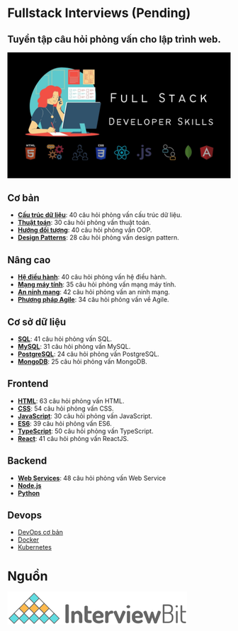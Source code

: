 # Fullstack Interviews (Pending)

## Tuyển tập câu hỏi phỏng vấn cho lập trình web.

![](./interviews.jpg)

## Cơ bản

- [**Cấu trúc dữ liệu**](./basics/data-structures): 40 câu hỏi phỏng vấn cấu trúc dữ liệu.
- [**Thuật toán**](./basics/algorithms): 30 câu hỏi phỏng vấn thuật toán.
- [**Hướng đối tượng**](./basics/oops): 40 câu hỏi phỏng vấn OOP.
- [**Design Patterns**](./basics/design-patterns): 28 câu hỏi phỏng vấn design pattern.

## Nâng cao

- [**Hệ điều hành**](./advanced/os): 40 câu hỏi phỏng vấn hệ điều hành.
- [**Mạng máy tính**](./advanced/network): 35 câu hỏi phỏng vấn mạng máy tính.
- [**An ninh mạng**](./advanced/cyber):  42 câu hỏi phỏng vấn an ninh mạng.
- [**Phương pháp Agile**](./advanced/agile): 34 câu hỏi phỏng vấn về Agile.

## Cơ sở dữ liệu

- [**SQL**](./database/sql): 41 câu hỏi phỏng vấn SQL.
- [**MySQL**](./database/mysql): 31 câu hỏi phỏng vấn MySQL.
- [**PostgreSQL**](./database/postgresql): 24 câu hỏi phỏng vấn PostgreSQL.
- [**MongoDB**](./database/mongodb): 25 câu hỏi phỏng vấn MongoDB.

## Frontend 

- [**HTML**](./frontend/html): 63 câu hỏi phỏng vấn HTML.
- [**CSS**](./frontend/CSS): 54 câu hỏi phỏng vấn CSS.
- [**JavaScript**](./frontend/javascript): 30 câu hỏi phỏng vấn JavaScript.
- [**ES6**](./frontend/es6): 39 câu hỏi phỏng vấn ES6.
- [**TypeScript**](./frontend/typescript): 50 câu hỏi phỏng vấn TypeScript.
- [**React**](./frontend/react): 41 câu hỏi phỏng vấn ReactJS.

## Backend

- [**Web Services**](./backend/webservices): 48 câu hỏi phỏng vấn Web Service
- [**Node.js**](./backend/nodejs)
- [**Python**](./backend/python)

## Devops

- [DevOps cơ bản](./devops/devops)
- [Docker](./devops/docker)
- [Kubernetes](./devops/kubernetes)


# Nguồn 

![](./ib_logo.svg)